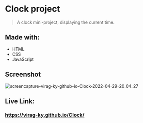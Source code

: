 # Clock project
> A clock mini-project, displaying the current time.

## Made with:
* HTML
* CSS
* JavaScript

## Screenshot
![screencapture-virag-ky-github-io-Clock-2022-04-29-20_04_27](https://user-images.githubusercontent.com/79658534/165994872-cd2703bf-1c27-452c-9055-014d9ff62aa9.png)

## Live Link:
### https://virag-ky.github.io/Clock/

